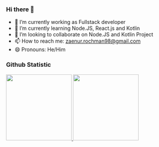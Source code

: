 ### Hi there 👋

- 🔭 I’m currently working as Fullstack developer
- 🌱 I’m currently learning Node.JS, React.js and Kotlin
- 👯 I’m looking to collaborate on Node.JS and Kotlin Project
- 📫 How to reach me: zaenur.rochman98@gmail.com
- 😄 Pronouns: He/Him


### Github Statistic
<p align="left">
<a href="https://github.com/rochman25">
  <img height="180em" src="https://github-readme-stats-eight-theta.vercel.app/api?username=rochman25&show_icons=true&theme=algolia&include_all_commits=true&count_private=true"/>
  <img height="180em" src="https://github-readme-stats-eight-theta.vercel.app/api/top-langs/?username=rochman25&layout=compact&langs_count=10&theme=algolia"/>
</a>
</p>
